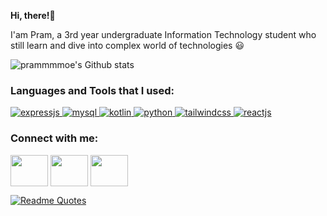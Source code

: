**Hi, there!👋**

I'am Pram, a 3rd year undergraduate Information Technology student who still learn and dive into complex world of technologies 😃

![prammmmoe's Github stats](https://github-readme-stats.vercel.app/api?username=prammmoe&show_icons=true&theme=tokyonight)

<h3 align="left">Languages and Tools that I used:</h3>

<a href="https://https://expressjs.com/" target="_blank"> <img src="https://www.vectorlogo.zone/logos/expressjs/expressjs-ar21.svg" alt="expressjs" width="auto" height="auto"/> </a> 
<a href="https://www.mysql.com/" target="_blank"> <img src="https://www.vectorlogo.zone/logos/mysql/mysql-ar21.svg" alt="mysql" width="auto" height="auto"/> </a> 
<a href="https://kotlinlang.org/" target="_blank"> <img src="https://www.vectorlogo.zone/logos/kotlinlang/kotlinlang-icon.svg" alt="kotlin" width="auto" height="auto"/> </a> 
<a href="https://www.python.org/" target="_blank"> <img src="https://www.vectorlogo.zone/logos/python/python-icon.svg" alt="python" width="auto" height="auto"/> </a> 
<a href="https://tailwindcss.com/" target="_blank"> <img src="https://www.vectorlogo.zone/logos/tailwindcss/tailwindcss-icon.svg" alt="tailwindcss" width="auto" height="auto"/> </a> 
<a href="https://react.dev" target="_blank"> <img src="https://www.vectorlogo.zone/logos/reactjs/reactjs-icon.svg" alt="reactjs" width="auto" height="auto"/> </a> 

<h3 align="left">Connect with me:</h3>
<p align="left">
<a href="twitter.com/prammmoee" target="blank"><img align="center" src="https://cdn.jsdelivr.net/npm/simple-icons@3.0.1/icons/twitter.svg" alt="" height="50" width="60" /></a>
<a href="linkedin.com/in/ikhwanpramuditha" target="blank"><img align="center" src="https://cdn.jsdelivr.net/npm/simple-icons@3.0.1/icons/linkedin.svg" alt="" height="50" width="60" /></a>
<a href="instagram.com/ikhwanpramuditha" target="blank"><img align="center" src="https://cdn.jsdelivr.net/npm/simple-icons@3.0.1/icons/instagram.svg" alt="" height="50" width="60" /></a>

[![Readme Quotes](https://quotes-github-readme.vercel.app/api?type=horizontal&theme=dark)](https://github.com/piyushsuthar/github-readme-quotes)
